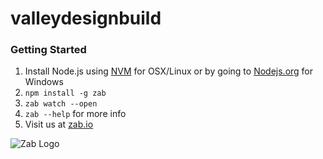# valleydesignbuild

### Getting Started
1. Install Node.js using [NVM](http://github.com/creationix/nvm) for OSX/Linux or by going to [Nodejs.org](http://nodejs.org) for Windows
2. ```npm install -g zab```
3. ```zab watch --open```
4. ```zab --help``` for more info
5. Visit us at [zab.io](http://zab.io)

![Zab Logo](http://cdn.zab.io/logo/logo-150.png)
